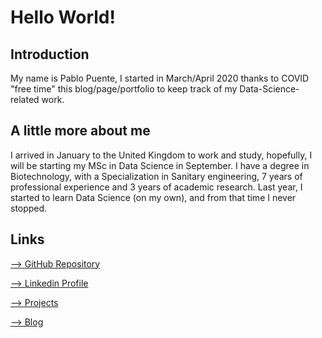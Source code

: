 # Hello World!
## Introduction

My name is Pablo Puente, I started in March/April 2020 thanks to COVID "free time" this blog/page/portfolio to keep track of my Data-Science-related work.

## A little more about me
I arrived in January to the United Kingdom to work and study, hopefully, I will be starting my MSc in Data Science in September. I have a degree in Biotechnology, with a Specialization in Sanitary engineering, 7 years of professional experience and 3 years of academic research. Last year, I started to learn Data Science (on my own), and from that time I never stopped. 

## Links

[--> GitHub Repository](https://github.com/PaulB86UK)

[--> Linkedin Profile](https://www.linkedin.com/in/ppuente86/)

[--> Projects](https://paulb86uk.github.io/PP_ART.github.io/Projects/)

[--> Blog](https://paulb86uk.github.io/PP_ART.github.io/Blog/)



